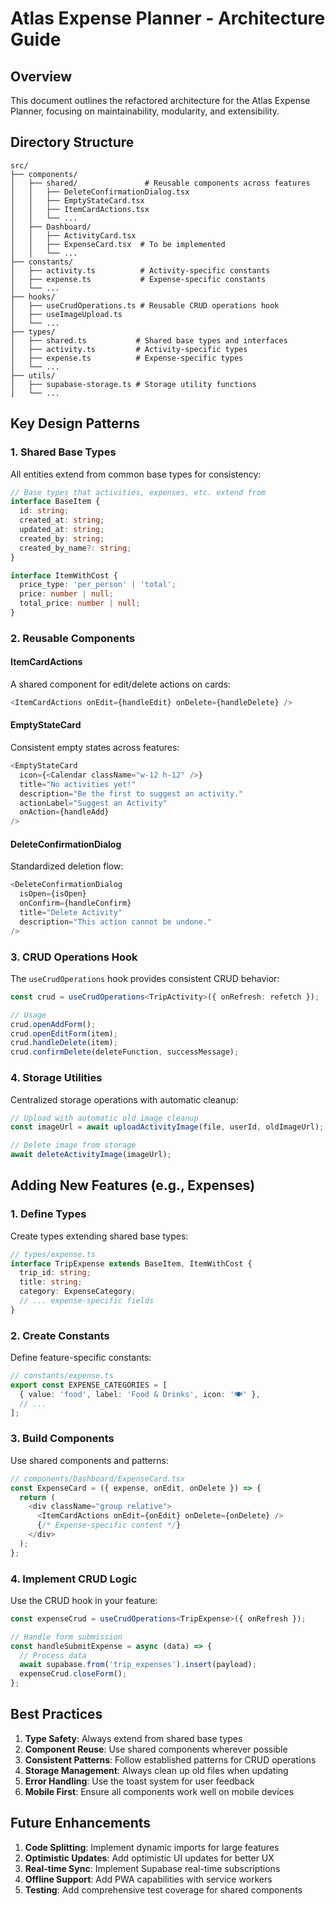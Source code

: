 # Atlas Expense Planner - Architecture Guide

## Overview
This document outlines the refactored architecture for the Atlas Expense Planner, focusing on maintainability, modularity, and extensibility.

## Directory Structure

```
src/
├── components/
│   ├── shared/               # Reusable components across features
│   │   ├── DeleteConfirmationDialog.tsx
│   │   ├── EmptyStateCard.tsx
│   │   ├── ItemCardActions.tsx
│   │   └── ...
│   ├── Dashboard/
│   │   ├── ActivityCard.tsx
│   │   ├── ExpenseCard.tsx  # To be implemented
│   │   └── ...
├── constants/
│   ├── activity.ts          # Activity-specific constants
│   ├── expense.ts           # Expense-specific constants
│   └── ...
├── hooks/
│   ├── useCrudOperations.ts # Reusable CRUD operations hook
│   ├── useImageUpload.ts
│   └── ...
├── types/
│   ├── shared.ts           # Shared base types and interfaces
│   ├── activity.ts         # Activity-specific types
│   ├── expense.ts          # Expense-specific types
│   └── ...
├── utils/
│   ├── supabase-storage.ts # Storage utility functions
│   └── ...
```

## Key Design Patterns

### 1. Shared Base Types
All entities extend from common base types for consistency:

```typescript
// Base types that activities, expenses, etc. extend from
interface BaseItem {
  id: string;
  created_at: string;
  updated_at: string;
  created_by: string;
  created_by_name?: string;
}

interface ItemWithCost {
  price_type: 'per_person' | 'total';
  price: number | null;
  total_price: number | null;
}
```

### 2. Reusable Components

#### ItemCardActions
A shared component for edit/delete actions on cards:
```typescript
<ItemCardActions onEdit={handleEdit} onDelete={handleDelete} />
```

#### EmptyStateCard
Consistent empty states across features:
```typescript
<EmptyStateCard
  icon={<Calendar className="w-12 h-12" />}
  title="No activities yet!"
  description="Be the first to suggest an activity."
  actionLabel="Suggest an Activity"
  onAction={handleAdd}
/>
```

#### DeleteConfirmationDialog
Standardized deletion flow:
```typescript
<DeleteConfirmationDialog
  isOpen={isOpen}
  onConfirm={handleConfirm}
  title="Delete Activity"
  description="This action cannot be undone."
/>
```

### 3. CRUD Operations Hook
The `useCrudOperations` hook provides consistent CRUD behavior:

```typescript
const crud = useCrudOperations<TripActivity>({ onRefresh: refetch });

// Usage
crud.openAddForm();
crud.openEditForm(item);
crud.handleDelete(item);
crud.confirmDelete(deleteFunction, successMessage);
```

### 4. Storage Utilities
Centralized storage operations with automatic cleanup:

```typescript
// Upload with automatic old image cleanup
const imageUrl = await uploadActivityImage(file, userId, oldImageUrl);

// Delete image from storage
await deleteActivityImage(imageUrl);
```

## Adding New Features (e.g., Expenses)

### 1. Define Types
Create types extending shared base types:
```typescript
// types/expense.ts
interface TripExpense extends BaseItem, ItemWithCost {
  trip_id: string;
  title: string;
  category: ExpenseCategory;
  // ... expense-specific fields
}
```

### 2. Create Constants
Define feature-specific constants:
```typescript
// constants/expense.ts
export const EXPENSE_CATEGORIES = [
  { value: 'food', label: 'Food & Drinks', icon: '🍽️' },
  // ...
];
```

### 3. Build Components
Use shared components and patterns:
```typescript
// components/Dashboard/ExpenseCard.tsx
const ExpenseCard = ({ expense, onEdit, onDelete }) => {
  return (
    <div className="group relative">
      <ItemCardActions onEdit={onEdit} onDelete={onDelete} />
      {/* Expense-specific content */}
    </div>
  );
};
```

### 4. Implement CRUD Logic
Use the CRUD hook in your feature:
```typescript
const expenseCrud = useCrudOperations<TripExpense>({ onRefresh });

// Handle form submission
const handleSubmitExpense = async (data) => {
  // Process data
  await supabase.from('trip_expenses').insert(payload);
  expenseCrud.closeForm();
};
```

## Best Practices

1. **Type Safety**: Always extend from shared base types
2. **Component Reuse**: Use shared components wherever possible
3. **Consistent Patterns**: Follow established patterns for CRUD operations
4. **Storage Management**: Always clean up old files when updating
5. **Error Handling**: Use the toast system for user feedback
6. **Mobile First**: Ensure all components work well on mobile devices

## Future Enhancements

1. **Code Splitting**: Implement dynamic imports for large features
2. **Optimistic Updates**: Add optimistic UI updates for better UX
3. **Real-time Sync**: Implement Supabase real-time subscriptions
4. **Offline Support**: Add PWA capabilities with service workers
5. **Testing**: Add comprehensive test coverage for shared components 